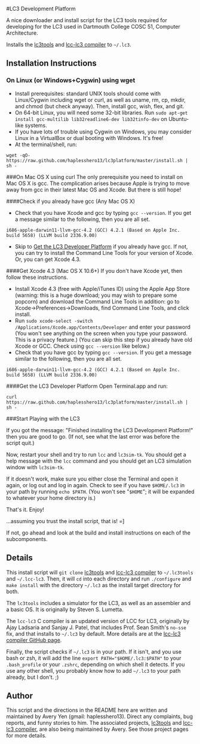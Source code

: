 #LC3 Development Platform

A nice downloader and install script for the LC3 tools required for developing for the LC3 used in Dartmouth College COSC 51, Computer Architecture.

Installs the [lc3tools](https://github.com/haplesshero13/lc3tools) and [lcc-lc3 compiler](https://github.com/haplesshero13/lcc-lc3) to `~/.lc3`.

## Installation Instructions


### On Linux (or Windows+Cygwin) using wget
* Install prerequisites: standard UNIX tools should come with Linux/Cygwin including wget or curl, as well as uname, rm, cp, mkdir, and chmod (but check anyway). Then, install gcc, wish, flex, and git.
* On 64-bit Linux, you will need some 32-bit libraries. Run `sudo apt-get install gcc-multilib lib32readline6-dev lib32tinfo-dev` on Ubuntu-like systems.
* If you have lots of trouble using Cygwin on Windows, you may consider Linux in a VirtualBox or dual booting with Windows. It's free!
* At the terminal/shell, run:

```
wget -qO- https://raw.github.com/haplesshero13/lc3platform/master/install.sh | sh -
```

###On Mac OS X using curl
The only prerequisite you need to install on Mac OS X is gcc. The complication arises because Apple is trying to move away from gcc in their latest Mac OS and Xcode. But there is still hope!

####Check if you already have gcc (Any Mac OS X)

* Check that you have Xcode and gcc by typing `gcc --version`. If you get a message similar to the following, then you are all set.

```
i686-apple-darwin11-llvm-gcc-4.2 (GCC) 4.2.1 (Based on Apple Inc. build 5658) (LLVM build 2336.9.00)
```

* Skip to [Get the LC3 Developer Platform](#get-the-lc3-developer-platform) if you already have gcc. If not, you can try to install the Command Line Tools for your version of Xcode. Or, you can get Xcode 4.3.

####Get Xcode 4.3 (Mac OS X 10.6+)
If you don't have Xcode yet, then follow these instructions.

* Install Xcode 4.3 (free with Apple/iTunes ID) using the Apple App Store (warning: this is a huge download; you may wish to prepare some popcorn) and download the Command Line Tools in addition: go to Xcode&rarr;Preferences&rarr;Downloads, find Command Line Tools, and click install.
* Run `sudo xcode-select -switch /Applications/Xcode.app/Contents/Developer` and enter your password (You won't see anything on the screen when you type your password. This is a privacy feature.) (You can skip this step if you already have old Xcode or GCC. Check using `gcc --version` like below.)
* Check that you have gcc by typing `gcc --version`. If you get a message similar to the following, then you are all set.

```
i686-apple-darwin11-llvm-gcc-4.2 (GCC) 4.2.1 (Based on Apple Inc. build 5658) (LLVM build 2336.9.00)
```

####Get the LC3 Developer Platform
Open Terminal.app and run:

```
curl https://raw.github.com/haplesshero13/lc3platform/master/install.sh | sh -
```

###Start Playing with the LC3

If you got the message: "Finished installing the LC3 Development Platform!" then you are good to go. (If not, see what the last error was before the script quit.)

Now, restart your shell and try to run `lcc` and `lc3sim-tk`. You should get a help message with the `lcc` command and you should get an LC3 simulation window with `lc3sim-tk`.

If it doesn't work, make sure you either close the Terminal and open it again, or log out and log in again. Check to see if you have `$HOME/.lc3` in your path by running `echo $PATH`. (You won't see "`$HOME`"; it will be expanded to whatever your home directory is.)

That's it. Enjoy!

...assuming you trust the install script, that is! =]

If not, go ahead and look at the build and install instructions on each of the subcomponents.

## Details
This install script will `git clone` [lc3tools](https://github.com/haplesshero13/lc3tools) and [lcc-lc3 compiler](https://github.com/haplesshero13/lcc-lc3) to `~/.lc3tools` and `~/.lcc-lc3`. Then, it will `cd` into each directory and run `./configure` and `make install` with the directory `~/.lc3` as the install target directory for both.

The `lc3tools` includes a simulator for the LC3, as well as an assembler and a basic OS. It is originally by Steven S. Lumetta.

The `lcc-lc3` C compiler is an updated version of LCC for LC3, originally by Ajay Ladsaria and Sanjay J. Patel, that includes Prof. Sean Smith's `no-sse` fix, and that installs to `~/.lc3` by default. More details are at the [lcc-lc3 compiler GitHub page](https://github.com/haplesshero13/lcc-lc3).

Finally, the script checks if `~/.lc3` is in your path. If it isn't, and you use bash or zsh, it will add the line `export PATH="$HOME/.lc3:$PATH"` to your `.bash_profile` or your `.zshrc`, depending on which shell it detects. If you use any other shell, you probably know how to add `~/.lc3` to your path already, but I don't. ;)

## Author
This script and the directions in the README here are written and maintained by Avery Yen (gmail: haplesshero13). Direct any complaints, bug reports, and funny stories to him. The associated projects, [lc3tools](https://github.com/haplesshero13/lc3tools) and [lcc-lc3 compiler](https://github.com/haplesshero13/lcc-lc3), are also being maintained by Avery. See those project pages for more details.